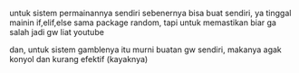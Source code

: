untuk sistem permainannya sendiri sebenernya bisa buat sendiri, ya tinggal mainin if,elif,else sama package random, tapi untuk memastikan biar ga salah jadi gw liat youtube 

dan, untuk sistem gamblenya itu murni buatan gw sendiri, makanya agak konyol dan kurang efektif (kayaknya)
